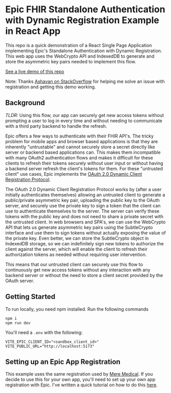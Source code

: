 # Epic FHIR Standalone Authentication with Dynamic Registration Example in React App

This repo is a quick demonstration of a React Single Page Application implementing Epic's Standalone Authentication with Dynamic Registration. This web app uses the WebCrypto API and IndexedDB to generate and store the asymmetric key pairs needed to implement this flow.

[See a live demo of this repo](https://dreamy-frangollo-bf9d4c.netlify.app/)

Note: Thanks [Ashavan on StackOverflow](https://stackoverflow.com/questions/74894353/how-to-resolve-epics-fhir-oauth2-dynamic-registration-invalid-client-metadata/74895541#74895541) for helping me solve an issue with registration and getting this demo working.

## Background

_TLDR:_ Using this flow, our app can securely get new access tokens without prompting a user to log in every time and without needing to communicate with a third party backend to handle the refresh.

Epic offers a few ways to authenticate with their FHIR API's. The tricky problem for mobile apps and browser based applications is that they are inherently "untrustable" and cannot securely store a secret directly like server or backend based applications can. This makes them incompatible with many OAuth2 authentication flows and makes it difficult for these clients to refresh their tokens securely without user input or without having a backend server refresh the client's tokens for them. For these "untrusted client" use cases, Epic implements the [OAuth 2.0 Dynamic Client Registration Protocol](https://fhir.epic.com/Documentation?docId=oauth2&section=Standalone-Oauth2-OfflineAccess-0).

The OAuth 2.0 Dynamic Client Registration Protocol works by (after a user initially authenticates themselves) allowing an untrusted client to generate a public/private asymmetric key pair, uploading the public key to the OAuth server, and securely use the private key to sign a token that the client can use to authenticate themselves to the server. The server can verify these tokens with the public key and does not need to share a private secret with the untrusted client. In web browsers and SPA's, we can use the WebCrypto API that lets us generate asymmetric key pairs using the SubtleCrypto interface and use them to sign tokens without actually exposing the value of the private key. Even better, we can store the SubtleCrypto object in IndexedDB storage, so we can indefinitely sign new tokens to authorize the client against the server, which will enable the client to refresh their authorization tokens as needed without requiring user intervention.

This means that our untrusted client can securely use this flow to continuously get new access tokens without any interaction with any backend server or without the need to store a client secret provided by the OAuth server.

## Getting Started

To run locally, you need npm installed. Run the following commands

```
npm i
npm run dev
```

You'll need a `.env` with the following:

```
VITE_EPIC_CLIENT_ID="<sandbox_client_id>"
VITE_PUBLIC_URL="http://localhost:5173"
```

## Setting up an Epic App Registration

This example uses the same registration used by [Mere Medical](www.meremedical.co). If you decide to use this for your own app, you'll need to set up your own app registration with Epic. I've written a quick tutorial on how to do this [here](https://meremedical.co/docs/getting-started/epic-setup).
